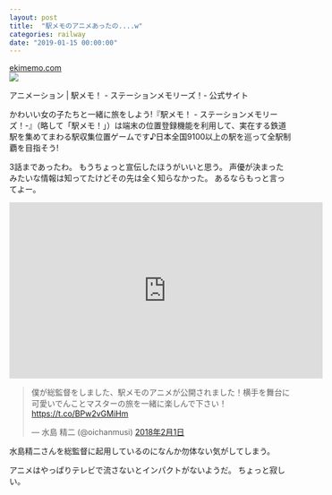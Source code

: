 ```yaml
---
layout: post
title:  "駅メモのアニメあったの....w"
categories: railway
date: "2019-01-15 00:00:00"
---
```


<div class="card">
  <a href="https://ekimemo.com/special/animation"></a>
  <div class="card__header">
    <a href="https://ekimemo.com/special/animation">ekimemo.com</a>
  </div>
  <div class="card__image">
    <img src="https://static.ekimemo.com/v=678261fb/ogp-thumbnail.png">
  </div>
  <div class="card__title">
    <p>アニメーション | 駅メモ！ - ステーションメモリーズ！- 公式サイト</p>
  </div>
  <div class="card__description">
    <p>かわいい女の子たちと一緒に旅をしよう!『駅メモ！ - ステーションメモリーズ！-』（略して「駅メモ！」）は端末の位置登録機能を利用して、実在する鉄道駅を集めてまわる駅収集位置ゲームです♪日本全国9100以上の駅を巡って全駅制覇を目指そう!</p>
  </div>
</div>

3話まであったわ。
もうちょっと宣伝したほうがいいと思う。
声優が決まったみたいな情報は知ってたけどその先は全く知らなかった。
あるならもっと言ってよー。

<div class="google">
<iframe width="560" height="315" src="https://www.youtube.com/embed/hJ9wFncP-Ds" frameborder="0" allow="accelerometer; autoplay; encrypted-media; gyroscope; picture-in-picture" allowfullscreen></iframe>
</div>

<blockquote class="twitter-tweet" data-lang="ja"><p lang="ja" dir="ltr">僕が総監督をしました、駅メモのアニメが公開されました！横手を舞台に可愛いでんことマスターの旅を一緒に楽しんで下さい！ <a href="https://t.co/BPw2vGMiHm">https://t.co/BPw2vGMiHm</a></p>&mdash; 水島 精二 (@oichanmusi) <a href="https://twitter.com/oichanmusi/status/958897982035804160?ref_src=twsrc%5Etfw">2018年2月1日</a></blockquote>
<script async src="https://platform.twitter.com/widgets.js" charset="utf-8"></script>

水島精二さんを総監督に起用しているのになんか勿体ない気がしてしまう。




アニメはやっぱりテレビで流さないとインパクトがないようだ。
ちょっと寂しい。

